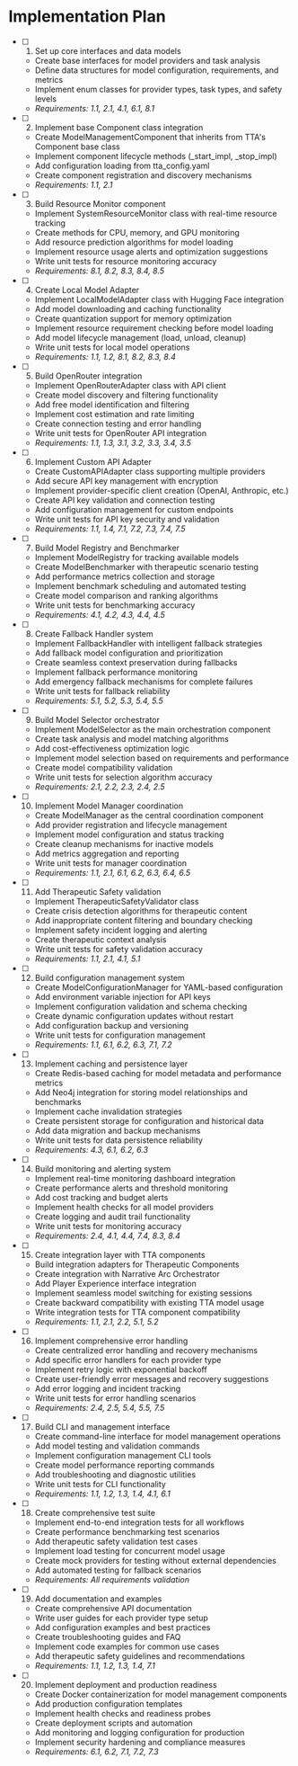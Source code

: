 # Implementation Plan

- [ ] 1. Set up core interfaces and data models
  - Create base interfaces for model providers and task analysis
  - Define data structures for model configuration, requirements, and metrics
  - Implement enum classes for provider types, task types, and safety levels
  - _Requirements: 1.1, 2.1, 4.1, 6.1, 8.1_

- [ ] 2. Implement base Component class integration
  - Create ModelManagementComponent that inherits from TTA's Component base class
  - Implement component lifecycle methods (_start_impl, _stop_impl)
  - Add configuration loading from tta_config.yaml
  - Create component registration and discovery mechanisms
  - _Requirements: 1.1, 2.1_

- [ ] 3. Build Resource Monitor component
  - Implement SystemResourceMonitor class with real-time resource tracking
  - Create methods for CPU, memory, and GPU monitoring
  - Add resource prediction algorithms for model loading
  - Implement resource usage alerts and optimization suggestions
  - Write unit tests for resource monitoring accuracy
  - _Requirements: 8.1, 8.2, 8.3, 8.4, 8.5_

- [ ] 4. Create Local Model Adapter
  - Implement LocalModelAdapter class with Hugging Face integration
  - Add model downloading and caching functionality
  - Create quantization support for memory optimization
  - Implement resource requirement checking before model loading
  - Add model lifecycle management (load, unload, cleanup)
  - Write unit tests for local model operations
  - _Requirements: 1.1, 1.2, 8.1, 8.2, 8.3, 8.4_

- [ ] 5. Build OpenRouter integration
  - Implement OpenRouterAdapter class with API client
  - Create model discovery and filtering functionality
  - Add free model identification and filtering
  - Implement cost estimation and rate limiting
  - Create connection testing and error handling
  - Write unit tests for OpenRouter API integration
  - _Requirements: 1.1, 1.3, 3.1, 3.2, 3.3, 3.4, 3.5_

- [ ] 6. Implement Custom API Adapter
  - Create CustomAPIAdapter class supporting multiple providers
  - Add secure API key management with encryption
  - Implement provider-specific client creation (OpenAI, Anthropic, etc.)
  - Create API key validation and connection testing
  - Add configuration management for custom endpoints
  - Write unit tests for API key security and validation
  - _Requirements: 1.1, 1.4, 7.1, 7.2, 7.3, 7.4, 7.5_

- [ ] 7. Build Model Registry and Benchmarker
  - Implement ModelRegistry for tracking available models
  - Create ModelBenchmarker with therapeutic scenario testing
  - Add performance metrics collection and storage
  - Implement benchmark scheduling and automated testing
  - Create model comparison and ranking algorithms
  - Write unit tests for benchmarking accuracy
  - _Requirements: 4.1, 4.2, 4.3, 4.4, 4.5_

- [ ] 8. Create Fallback Handler system
  - Implement FallbackHandler with intelligent fallback strategies
  - Add fallback model configuration and prioritization
  - Create seamless context preservation during fallbacks
  - Implement fallback performance monitoring
  - Add emergency fallback mechanisms for complete failures
  - Write unit tests for fallback reliability
  - _Requirements: 5.1, 5.2, 5.3, 5.4, 5.5_

- [ ] 9. Build Model Selector orchestrator
  - Implement ModelSelector as the main orchestration component
  - Create task analysis and model matching algorithms
  - Add cost-effectiveness optimization logic
  - Implement model selection based on requirements and performance
  - Create model compatibility validation
  - Write unit tests for selection algorithm accuracy
  - _Requirements: 2.1, 2.2, 2.3, 2.4, 2.5_

- [ ] 10. Implement Model Manager coordination
  - Create ModelManager as the central coordination component
  - Add provider registration and lifecycle management
  - Implement model configuration and status tracking
  - Create cleanup mechanisms for inactive models
  - Add metrics aggregation and reporting
  - Write unit tests for manager coordination
  - _Requirements: 1.1, 2.1, 6.1, 6.2, 6.3, 6.4, 6.5_

- [ ] 11. Add Therapeutic Safety validation
  - Implement TherapeuticSafetyValidator class
  - Create crisis detection algorithms for therapeutic content
  - Add inappropriate content filtering and boundary checking
  - Implement safety incident logging and alerting
  - Create therapeutic context analysis
  - Write unit tests for safety validation accuracy
  - _Requirements: 1.1, 2.1, 4.1, 5.1_

- [ ] 12. Build configuration management system
  - Create ModelConfigurationManager for YAML-based configuration
  - Add environment variable injection for API keys
  - Implement configuration validation and schema checking
  - Create dynamic configuration updates without restart
  - Add configuration backup and versioning
  - Write unit tests for configuration management
  - _Requirements: 1.1, 6.1, 6.2, 6.3, 7.1, 7.2_

- [ ] 13. Implement caching and persistence layer
  - Create Redis-based caching for model metadata and performance metrics
  - Add Neo4j integration for storing model relationships and benchmarks
  - Implement cache invalidation strategies
  - Create persistent storage for configuration and historical data
  - Add data migration and backup mechanisms
  - Write unit tests for data persistence reliability
  - _Requirements: 4.3, 6.1, 6.2, 6.3_

- [ ] 14. Build monitoring and alerting system
  - Implement real-time monitoring dashboard integration
  - Create performance alerts and threshold monitoring
  - Add cost tracking and budget alerts
  - Implement health checks for all model providers
  - Create logging and audit trail functionality
  - Write unit tests for monitoring accuracy
  - _Requirements: 2.4, 4.1, 4.4, 7.4, 8.3, 8.4_

- [ ] 15. Create integration layer with TTA components
  - Build integration adapters for Therapeutic Components
  - Create integration with Narrative Arc Orchestrator
  - Add Player Experience interface integration
  - Implement seamless model switching for existing sessions
  - Create backward compatibility with existing TTA model usage
  - Write integration tests for TTA component compatibility
  - _Requirements: 1.1, 2.1, 2.2, 5.1, 5.2_

- [ ] 16. Implement comprehensive error handling
  - Create centralized error handling and recovery mechanisms
  - Add specific error handlers for each provider type
  - Implement retry logic with exponential backoff
  - Create user-friendly error messages and recovery suggestions
  - Add error logging and incident tracking
  - Write unit tests for error handling scenarios
  - _Requirements: 2.4, 2.5, 5.4, 5.5, 7.5_

- [ ] 17. Build CLI and management interface
  - Create command-line interface for model management operations
  - Add model testing and validation commands
  - Implement configuration management CLI tools
  - Create model performance reporting commands
  - Add troubleshooting and diagnostic utilities
  - Write unit tests for CLI functionality
  - _Requirements: 1.1, 1.2, 1.3, 1.4, 4.1, 6.1_

- [ ] 18. Create comprehensive test suite
  - Implement end-to-end integration tests for all workflows
  - Create performance benchmarking test scenarios
  - Add therapeutic safety validation test cases
  - Implement load testing for concurrent model usage
  - Create mock providers for testing without external dependencies
  - Add automated testing for fallback scenarios
  - _Requirements: All requirements validation_

- [ ] 19. Add documentation and examples
  - Create comprehensive API documentation
  - Write user guides for each provider type setup
  - Add configuration examples and best practices
  - Create troubleshooting guides and FAQ
  - Implement code examples for common use cases
  - Add therapeutic safety guidelines and recommendations
  - _Requirements: 1.1, 1.2, 1.3, 1.4, 7.1_

- [ ] 20. Implement deployment and production readiness
  - Create Docker containerization for model management components
  - Add production configuration templates
  - Implement health checks and readiness probes
  - Create deployment scripts and automation
  - Add monitoring and logging configuration for production
  - Implement security hardening and compliance measures
  - _Requirements: 6.1, 6.2, 7.1, 7.2, 7.3_